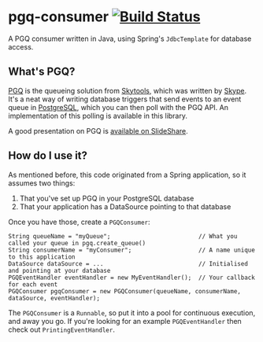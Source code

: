 pgq-consumer [![Build Status](https://travis-ci.org/BrandwatchLtd/pgq-consumer.svg)](https://travis-ci.org/BrandwatchLtd/pgq-consumer)
============

A PGQ consumer written in Java, using Spring's ```JdbcTemplate``` for database access.

What's PGQ?
-----------

[PGQ](https://wiki.postgresql.org/wiki/PGQ_Tutorial) is the queueing solution from [Skytools](https://wiki.postgresql.org/wiki/Skytools), which was written by [Skype](http://www.skype.com/en/). It's a neat way of writing database triggers that send events to an event queue in [PostgreSQL](http://www.postgresql.org/), which you can then poll with the PGQ API. An implementation of this polling is available in this library. 

A good presentation on PGQ is [available on SlideShare](http://www.slideshare.net/adorepump/skytools-pgq-queues-and-applications).

How do I use it?
----------------

As mentioned before, this code originated from a Spring application, so it assumes two things:

1. That you've set up PGQ in your PostgreSQL database
2. That your application has a DataSource pointing to that database

Once you have those, create a ```PGQConsumer```:
  
    String queueName = "myQueue";                         // What you called your queue in pgq.create_queue()
    String consumerName = "myConsumer";                   // A name unique to this application
    DataSource dataSource = ...                           // Initialised and pointing at your database
    PGQEventHandler eventHandler = new MyEventHandler();  // Your callback for each event
    PGQConsumer pgqConsumer = new PGQConsumer(queueName, consumerName, dataSource, eventHandler);

The ```PGQConsumer``` is a ```Runnable```, so put it into a pool for continuous execution, and away you go. If you're looking for an example ```PGQEventHandler``` then check out ```PrintingEventHandler```.
